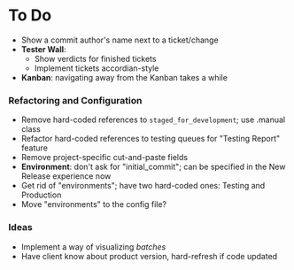 # To Do

 - Show a commit author's name next to a ticket/change
 - **Tester Wall**:
   - Show verdicts for finished tickets
   - Implement tickets accordian-style
 - **Kanban**: navigating away from the Kanban takes a while

### Refactoring and Configuration

 - Remove hard-coded references to `staged_for_development`; use .manual class
 - Refactor hard-coded references to testing queues for "Testing Report" feature
 - Remove project-specific cut-and-paste fields
 - **Environment**: don't ask for "initial_commit"; can be specified in the New Release experience now
 - Get rid of "environments"; have two hard-coded ones: Testing and Production
 - Move "environments" to the config file?

### Ideas

 - Implement a way of visualizing _batches_
 - Have client know about product version, hard-refresh if code updated
